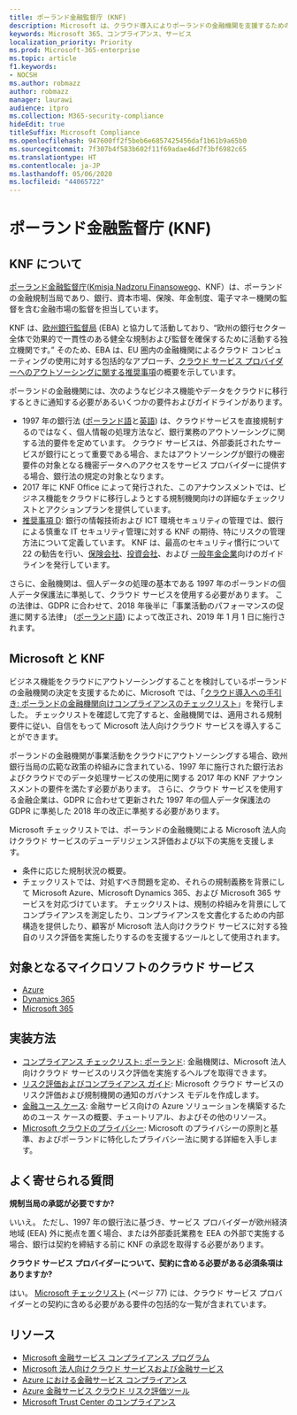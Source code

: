 ```yaml
---
title: ポーランド金融監督庁 (KNF)
description: Microsoft は、クラウド導入によりポーランドの金融機関を支援するためのガイダンスを発表しました。
keywords: Microsoft 365、コンプライアンス、サービス
localization_priority: Priority
ms.prod: Microsoft-365-enterprise
ms.topic: article
f1.keywords:
- NOCSH
ms.author: robmazz
author: robmazz
manager: laurawi
audience: itpro
ms.collection: M365-security-compliance
hideEdit: true
titleSuffix: Microsoft Compliance
ms.openlocfilehash: 947600ff2f5beb6e6857425456daf1b61b9a65b0
ms.sourcegitcommit: 7f307b4f583b602f11f69adae46d7f3bf6982c65
ms.translationtype: HT
ms.contentlocale: ja-JP
ms.lasthandoff: 05/06/2020
ms.locfileid: "44065722"
---
```

# <a name="financial-supervision-authority-knf-poland"></a>ポーランド金融監督庁 (KNF)

## <a name="about-the-knf"></a>KNF について

[
ポーランド金融監督庁](https://www.knf.gov.pl/en/)([Kmisja Nadzoru Finansowego](https://www.knf.gov.pl/)、KNF）は、ポーランドの金融規制当局であり、銀行、資本市場、保険、年金制度、電子マネー機関の監督を含む金融市場の監督を担当しています。

KNF は、[欧州銀行監督局](https://eba.europa.eu/about-us) (EBA) と協力して活動しており、“欧州の銀行セクター全体で効果的で一貫性のある健全な規制および監督を確保するために活動する独立機関です。” そのため、EBA は、EU 圏内の金融機関によるクラウド コンピューティングの使用に対する包括的なアプローチ、[クラウド サービス プロバイダーへのアウトソーシングに関する推奨事項](https://eba.europa.eu/documents/10180/2170121/Final+draft+Recommendations+on+Cloud+Outsourcing+%28EBA-Rec-2017-03%29.pdf/5fa5cdde-3219-4e95-946d-0c0d05494362)の概要を示しています。

ポーランドの金融機関には、次のようなビジネス機能やデータをクラウドに移行するときに通知する必要があるいくつかの要件およびガイドラインがあります。

- 1997 年の銀行法 ([ポーランド語](https://www.nbp.pl/akty_prawne/ustawa_o_nbp/ustawa_o_nbp.pdf)と[英語](https://www.nbp.pl/en/aktyprawne/thebankingact.pdf)) は、クラウドサービスを直接規制するのではなく、個人情報の処理方法など、銀行業務のアウトソーシングに関する法的要件を定めています。 クラウド サービスは、外部委託されたサービスが銀行にとって重要である場合、またはアウトソーシングが銀行の機密要件の対象となる機密データへのアクセスをサービス プロバイダーに提供する場合、銀行法の規定の対象となります。
- 2017 年に KNF Office によって発行された、このアナウンスメントでは、ビジネス機能をクラウドに移行しようとする規制機関向けの詳細なチェックリストとアクションプランを提供しています。
- [推奨事項 D](https://www.knf.gov.pl/knf/en/komponenty/img/Recommendation_D_44255.pdf): 銀行の情報技術および ICT 環境セキュリティの管理では、銀行による慎重な IT セキュリティ管理に対する KNF の期待、特にリスクの管理方法について定義しています。 KNF は、最高のセキュリティ慣行について 22 の勧告を行い、[保険会社](https://www.knf.gov.pl/knf/en/komponenty/img/knf_136041_KNF_IT_Guidelines_for_Insurance_41850.pdf)、[投資会社](https://www.knf.gov.pl/knf/en/komponenty/img/knf_158416_Wytyczne_IT_firmy_inwestycyjne_eng_47464.pdf)、および [一般年金企業](https://www.knf.gov.pl/knf/en/komponenty/img/knf_136042_KNF_IT_Guidelines_for_Pensions_41851.pdf)向けのガイドラインを発行しています。

さらに、金融機関は、個人データの処理の基本である 1997 年のポーランドの個人データ保護法に準拠して、クラウド サービスを使用する必要があります。 この法律は、GDPR に合わせて、2018 年後半に「事業活動のパフォーマンスの促進に関する法律」 ([ポーランド語](https://orka.sejm.gov.pl/proc7.nsf/ustawy/2606_u.htm)) によって改正され、2019 年 1 月 1 日に施行されます。

## <a name="microsoft-and-the-knf"></a>Microsoft と KNF

ビジネス機能をクラウドにアウトソーシングすることを検討しているポーランドの金融機関の決定を支援するために、Microsoft では、「[クラウド導入への手引き: ポーランドの金融機関向けコンプライアンスのチェックリスト](https://aka.ms/FinServ-Guide-Poland)」を発行しました。 チェックリストを確認して完了すると、金融機関では、適用される規制要件に従い、自信をもって Microsoft 法人向けクラウド サービスを導入することができます。

ポーランドの金融機関が事業活動をクラウドにアウトソーシングする場合、欧州銀行当局の広範な政策の枠組みに含まれている、1997 年に施行された銀行法およびクラウドでのデータ処理サービスの使用に関する 2017 年の KNF アナウンスメントの要件を満たす必要があります。 さらに、クラウド サービスを使用する金融企業は、GDPR に合わせて更新された 1997 年の個人データ保護法の GDPR に準拠した 2018 年の改正に準拠する必要があります。

Microsoft チェックリストでは、ポーランドの金融機関による Microsoft 法人向けクラウド サービスのデューデリジェンス評価および以下の実施を支援します。

- 条件に応じた規制状況の概要。
- チェックリストでは、対処すべき問題を定め、それらの規制義務を背景にして Microsoft Azure、Microsoft Dynamics 365、および Microsoft 365 サービスを対応づけています。 チェックリストは、規制の枠組みを背景にしてコンプライアンスを測定したり、コンプライアンスを文書化するための内部構造を提供したり、顧客が Microsoft 法人向けクラウド サービスに対する独自のリスク評価を実施したりするのを支援するツールとして使用されます。

## <a name="microsoft-in-scope-cloud-services"></a>対象となるマイクロソフトのクラウド サービス

- [Azure](https://aka.ms/AzureCompliance)
- [Dynamics 365](https://aka.ms/d365-compliance-list)
- [Microsoft 365](https://aka.ms/o365-compliance-framework)

## <a name="how-to-implement"></a>実装方法

- [コンプライアンス チェックリスト: ポーランド](https://aka.ms/FinServ-Guide-Poland): 金融機関は、Microsoft 法人向けクラウド サービスのリスク評価を実施するヘルプを取得できます。
- [リスク評価およびコンプライアンス ガイド](https://aka.ms/RiskGovernanceGuide): Microsoft クラウド サービスのリスク評価および規制機関の通知のガバナンス モデルを作成します。
- [金融ユース ケース](https://docs.microsoft.com/azure/industry/financial/): 金融サービス向けの Azure ソリューションを構築するためのユース ケースの概要、チュートリアル、およびその他のリソース。
- [Microsoft クラウドのプライバシー](https://aka.ms/MCSPrivacy): Microsoft のプライバシーの原則と基準、およびポーランドに特化したプライバシー法に関する詳細を入手します。

## <a name="frequently-asked-questions"></a>よく寄せられる質問

**規制当局の承認が必要ですか?**

いいえ。 ただし、1997 年の銀行法に基づき、サービス プロバイダーが欧州経済地域 (EEA) 外に拠点を置く場合、または外部委託業務を EEA の外部で実施する場合、銀行は契約を締結する前に KNF の承認を取得する必要があります。

**クラウド サービス プロバイダーについて、契約に含める必要がある必須条項はありますか?**

はい。 [Microsoft チェックリスト](https://aka.ms/FinServ-Guide-Poland) (ページ 77) には、クラウド サービス プロバイダーとの契約に含める必要がある要件の包括的な一覧が含まれています。

## <a name="resources"></a>リソース

- [Microsoft 金融サービス コンプライアンス プログラム](https://aka.ms/FSCP-Print)
- [Microsoft 法人向けクラウド サービスおよび金融サービス](https://www.microsoft.com/trustcenter/cloudservices/financialservices)
- [Azure における金融サービス コンプライアンス](https://azure.microsoft.com/resources/videos/azurecon-2015-financial-services-compliance-in-azure/)
- [Azure 金融サービス クラウド リスク評価ツール](https://servicetrust.microsoft.com/ViewPage/FFIECBlueprint?command=Download&downloadType=Document&downloadId=079a1973-711a-428f-9312-9ddd290cff7b&docTab=c726d5c0-2d1e-11e8-a485-57140ec19669_PaaS)
- [Microsoft Trust Center のコンプライアンス](https://www.microsoft.com/trust-center/compliance/compliance-overview)
